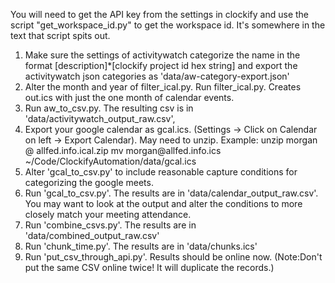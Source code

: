 You will need to get the API key from the settings in clockify and use the script "get_workspace_id.py" to get the workspace id. It's somewhere in the text that script spits out.

1. Make sure the settings of activitywatch categorize the name in the format [description]\*[clockify project id hex string] and export the activitywatch json categories as 'data/aw-category-export.json'
2. Alter the month and year of filter_ical.py. Run filter_ical.py. Creates out.ics with just the one month of calendar events.
3. Run aw_to_csv.py. The resulting csv is in 'data/activitywatch_output_raw.csv', 
4. Export your google calendar as gcal.ics. (Settings -> Click on Calendar on left -> Export Calendar). May need to unzip. Example: 
        unzip morgan @ allfed.info.ical.zip
        mv morgan\@allfed.info.ics ~/Code/ClockifyAutomation/data/gcal.ics
5. Alter 'gcal_to_csv.py' to include reasonable capture conditions for categorizing the google meets.
6. Run 'gcal_to_csv.py'. The results are in 'data/calendar_output_raw.csv'. You may want to look at the output and alter the conditions to more closely match your meeting attendance.
7. Run 'combine_csvs.py'. The results are in 'data/combined_output_raw.csv'
8. Run 'chunk_time.py'. The results are in 'data/chunks.ics' 
9. Run 'put_csv_through_api.py'. Results should be online now. (Note:Don't put the same CSV online twice! It will duplicate the records.)  